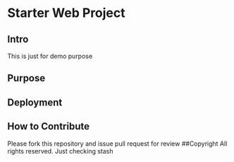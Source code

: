 # Starter Web Project
## Intro
This is just for demo purpose	
## Purpose
## Deployment
## How to Contribute
Please fork this repository and issue pull request for review
##Copyright
All rights reserved. Just checking stash
